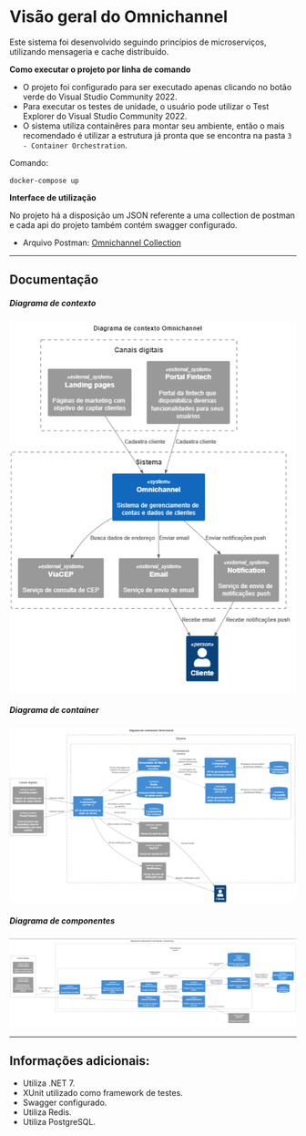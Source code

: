 # Visão geral do Omnichannel

Este sistema foi desenvolvido seguindo princípios de microserviços, utilizando mensageria e cache distribuído.

**Como executar o projeto por linha de comando**
+ O projeto foi configurado para ser executado apenas clicando no botão verde do Visual Studio Community 2022.
+ Para executar os testes de unidade, o usuário pode utilizar o Test Explorer do Visual Studio Community 2022.
+ O sistema utiliza containêres para montar seu ambiente, então o mais recomendado é utilizar a estrutura já pronta que se encontra na pasta `3 - Container Orchestration`.

Comando:
 ```
 docker-compose up
```

**Interface de utilização**

No projeto há a disposição um JSON referente a uma collection de postman e cada api do projeto também contém swagger configurado.
+ Arquivo Postman: [Omnichannel Collection](https://github.com/devhenriq/Omnichannel/blob/master/Omnichannel.postman_collection.json "Omnichannel Collection")

------------
## Documentação
##### Diagrama de contexto
![Context](https://github.com/devhenriq/Omnichannel/blob/master/Documentation/Context.png "Context")

##### Diagrama de container
![Container](https://github.com/devhenriq/Omnichannel/blob/master/Documentation/Container.png "Container")

##### Diagrama de componentes
![Component](https://github.com/devhenriq/Omnichannel/blob/master/Documentation/Component.png "Component")

------------

## Informações adicionais:
* Utiliza .NET 7.
* XUnit utilizado como framework de testes.
* Swagger configurado.
* Utiliza Redis.
* Utiliza PostgreSQL.
